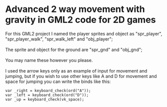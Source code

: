 # Advanced 2 way movement with gravity in GML2 code for 2D games
For this GML2 project I named the player sprites and object as "spr_player", "spr_player_walk", "spr_walk_left" and "obj_player";
<br>
<br>
The sprite and object for the ground are "spr_gnd" and "obj_gnd";
<br>
<br>
You may name these however you please.
<br>
<br>
I used the arrow keys only as an example of input for movement and jumping, but if you wish to use other keys like A and D for movement and space for jumping you can write the binds like this:
```
var _right = keyboard_check(ord("A"));
var _left = keyboard_check(ord("D"));
var _up = keyboard_check(vk_space);
```
